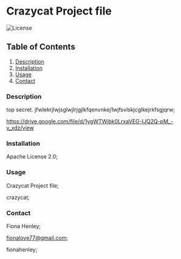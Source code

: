 # Crazycat Project file 
  ![License](https://img.shields.io/badge/License-Apache_2.0-brightgreen.svg)



## Table of Contents
1. [Description](#description)
2. [Installation](#installation)
3. [Usage](#usage)
4. [Contact](#contact)

### Description

top secret. jfwlekrjlwjsglwjlrjgjlkfqenvnkej1wjfsvlskjcglkejrkfsgjqrw;

https://drive.google.com/file/d/1ygWTWibk0LrxaVEG-IJQ2Q-pM_-v_xdz/view



### Installation 

Apache License 2.0;

### Usage 

Crazycat Project file;

crazycat;
### Contact 

Fiona Henley;

fionalove77@gmail.com;

fionahenley;

